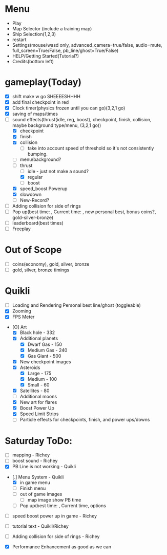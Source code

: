 # Menu
- Play
- Map Selector (include a training map)
- Ship Selection(1,2,3)
- restart
- Settings(mouse/wasd only, advanced_camera=true/false, audio=mute, full_screen=True/False, pb_line/ghost=True/False)
- HELP/Getting Started(Tutorial?)
- Credits(bottom left)

# gameplay(Today)
* [x] shift make w go SHEEEESHHHH
* [x] add final checkpoint in red
* [x] Clock timer(physics frozen until you can go)(3,2,1 go)
* [x] saving of maps/times
* [ ] sound effects(thrust(idle, reg, boost), checkpoint, finish, collision, maybe background type/menu, (3,2,1 go))
  * [x] checkpoint
  * [x] finish
  * [x] collision
    * [ ] take into account speed of threshold so it's not consistently bumping.
  * [ ] menu/background?
  * [ ] thrust
    * [ ] idle - just not make a sound?
    * [x] regular
    * [ ] boost
  * [x] speed_boost Powerup
  * [x] slowdown
  * [ ] New-Record?
* [ ] Adding collision for side of rings
* [ ] Pop up(best time: , Current time: , new personal best, bonus coins?, gold-silver-bronze)
* [ ] leaderboard(best times)
* [ ] Freeplay

# Out of Scope
* [ ] coins(economy), gold, silver, bronze
* [ ] gold, silver, bronze timings 

# Quikli
* [ ] Loading and Rendering Personal best line/ghost (toggleable)
* [X] Zooming
* [X] FPS Meter
* [O] Art
    * [X] Black hole - 332
    * [X] Additional planets
        * [X] Dwarf Gas - 150
        * [X] Medium Gas - 240
        * [X] Gas Giant - 500
    * [X] New checkpoint images
    * [X] Asteroids
        * [X] Large - 175
        * [X] Medium - 100
        * [X] Small - 60
    * [X] Satellites - 80
    * [ ] Additional moons
    * [X] New art for flares
    * [X] Boost Power Up
    * [X] Speed Limit Strips
    * [ ] Particle effects for checkpoints, finish, and power ups/downs

# Saturday ToDo:
* [ ] mapping - Richey
* [ ] boost sound - Richey
* [X] PB Line is not working - Quikli
* [.] Menu System - Quikli
  * [X] in game menu 
  * [ ] Finish menu
  * [ ] out of game images
    * [ ] map image show PB time
  * [ ] Pop up(best time: , Current time, options
* [ ] speed boost power up in game - Richey
* [ ] tutorial text - Quikli/Richey
* [ ] Adding collision for side of rings - Richey
* [X] Performance Enhancement as good as we can

